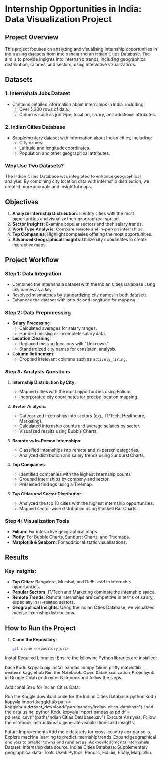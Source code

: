 # Internship Opportunities in India: Data Visualization Project

## Project Overview
This project focuses on analyzing and visualizing internship opportunities in India using datasets from Internshala and an Indian Cities Database. The aim is to provide insights into internship trends, including geographical distribution, salaries, and sectors, using interactive visualizations.

## Datasets
### 1. **Internshala Jobs Dataset**
- Contains detailed information about internships in India, including:
  - Over 5,000 rows of data.
  - Columns such as job type, location, salary, and additional attributes.

### 2. **Indian Cities Database**
- Supplementary dataset with information about Indian cities, including:
  - City names.
  - Latitude and longitude coordinates.
  - Population and other geographical attributes.

### Why Use Two Datasets?
The Indian Cities Database was integrated to enhance geographical analysis. By combining city location data with internship distribution, we created more accurate and insightful maps.

## Objectives
1. **Analyze Internship Distribution**: Identify cities with the most opportunities and visualize their geographical spread.
2. **Sector Insights**: Examine popular sectors and their salary trends.
3. **Work Type Analysis**: Compare remote and in-person internships.
4. **Top Companies**: Highlight companies offering the most opportunities.
5. **Advanced Geographical Insights**: Utilize city coordinates to create interactive maps.

## Project Workflow

### Step 1: Data Integration
- Combined the Internshala dataset with the Indian Cities Database using city names as a key.
- Resolved mismatches by standardizing city names in both datasets.
- Enhanced the dataset with latitude and longitude for mapping.

### Step 2: Data Preprocessing
- **Salary Processing**:
  - Calculated averages for salary ranges.
  - Handled missing or incomplete salary data.
- **Location Cleaning**:
  - Replaced missing locations with "Unknown."
  - Standardized city names for consistent analysis.
- **Column Refinement**:
  - Dropped irrelevant columns such as `actively_hiring`.

### Step 3: Analysis Questions
1. **Internship Distribution by City**:
   - Mapped cities with the most opportunities using Folium.
   - Incorporated city coordinates for precise location mapping.

2. **Sector Analysis**:
   - Categorized internships into sectors (e.g., IT/Tech, Healthcare, Marketing).
   - Calculated internship counts and average salaries by sector.
   - Visualized results using Bubble Charts.

3. **Remote vs In-Person Internships**:
   - Classified internships into remote and in-person categories.
   - Analyzed distribution and salary trends using Sunburst Charts.

4. **Top Companies**:
   - Identified companies with the highest internship counts.
   - Grouped internships by company and sector.
   - Presented findings using a Treemap.

5. **Top Cities and Sector Distribution**:
   - Analyzed the top 10 cities with the highest internship opportunities.
   - Mapped sector-wise distribution using Stacked Bar Charts.

### Step 4: Visualization Tools
- **Folium**: For interactive geographical maps.
- **Plotly**: For Bubble Charts, Sunburst Charts, and Treemaps.
- **Matplotlib & Seaborn**: For additional static visualizations.

## Results
### Key Insights:
- **Top Cities**: Bangalore, Mumbai, and Delhi lead in internship opportunities.
- **Popular Sectors**: IT/Tech and Marketing dominate the internship space.
- **Remote Trends**: Remote internships are competitive in terms of salary, especially in IT-related sectors.
- **Geographical Insights**: Using the Indian Cities Database, we visualized precise internship distributions.

## How to Run the Project
1. **Clone the Repository**:
   ```bash
   git clone <repository_url>
Install Required Libraries: Ensure the following Python libraries are installed:

bash
Kodu kopyala
pip install pandas numpy folium plotly matplotlib seaborn kagglehub
Run the Notebook: Open DataVisualization_Proje.ipynb in Google Colab or Jupyter Notebook and follow the steps.

Additional Step for Indian Cities Data:

Run the Kaggle download code for the Indian Cities Database:
python
Kodu kopyala
import kagglehub
path = kagglehub.dataset_download("parulpandey/indian-cities-database")
Load the data using:
python
Kodu kopyala
import pandas as pd
df = pd.read_csv(f"{path}/Indian Cities Database.csv")
Execute Analysis: Follow the notebook instructions to generate visualizations and insights.

Future Improvements
Add more datasets for cross-country comparisons.
Explore machine learning to predict internship trends.
Expand geographical analysis to smaller towns and rural areas.
Acknowledgments
Internshala Dataset: Internship data source.
Indian Cities Database: Supplementary geographical data.
Tools Used: Python, Pandas, Folium, Plotly, Matplotlib.
